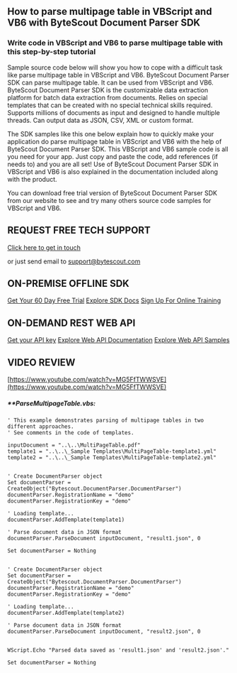 ## How to parse multipage table in VBScript and VB6 with ByteScout Document Parser SDK

### Write code in VBScript and VB6 to parse multipage table with this step-by-step tutorial

Sample source code below will show you how to cope with a difficult task like parse multipage table in VBScript and VB6. ByteScout Document Parser SDK can parse multipage table. It can be used from VBScript and VB6. ByteScout Document Parser SDK is the customizable data extraction platform for batch data extraction from documents. Relies on special templates that can be created with no special technical skills required. Supports millions of documents as input and designed to handle multiple threads. Can output data as JSON, CSV, XML or custom format.

The SDK samples like this one below explain how to quickly make your application do parse multipage table in VBScript and VB6 with the help of ByteScout Document Parser SDK. This VBScript and VB6 sample code is all you need for your app. Just copy and paste the code, add references (if needs to) and you are all set! Use of ByteScout Document Parser SDK in VBScript and VB6 is also explained in the documentation included along with the product.

You can download free trial version of ByteScout Document Parser SDK from our website to see and try many others source code samples for VBScript and VB6.

## REQUEST FREE TECH SUPPORT

[Click here to get in touch](https://bytescout.zendesk.com/hc/en-us/requests/new?subject=ByteScout%20Document%20Parser%20SDK%20Question)

or just send email to [support@bytescout.com](mailto:support@bytescout.com?subject=ByteScout%20Document%20Parser%20SDK%20Question) 

## ON-PREMISE OFFLINE SDK 

[Get Your 60 Day Free Trial](https://bytescout.com/download/web-installer?utm_source=github-readme)
[Explore SDK Docs](https://bytescout.com/documentation/index.html?utm_source=github-readme)
[Sign Up For Online Training](https://academy.bytescout.com/)


## ON-DEMAND REST WEB API

[Get your API key](https://pdf.co/documentation/api?utm_source=github-readme)
[Explore Web API Documentation](https://pdf.co/documentation/api?utm_source=github-readme)
[Explore Web API Samples](https://github.com/bytescout/ByteScout-SDK-SourceCode/tree/master/PDF.co%20Web%20API)

## VIDEO REVIEW

[https://www.youtube.com/watch?v=MG5FfTWWSVE](https://www.youtube.com/watch?v=MG5FfTWWSVE)




<!-- code block begin -->

##### ****ParseMultipageTable.vbs:**
    
```
' This example demonstrates parsing of multipage tables in two different approaches.
' See comments in the code of templates.

inputDocument = "..\..\MultiPageTable.pdf"
template1 = "..\..\_Sample Templates\MultiPageTable-template1.yml"
template2 = "..\..\_Sample Templates\MultiPageTable-template2.yml"


' Create DocumentParser object
Set documentParser = CreateObject("Bytescout.DocumentParser.DocumentParser")
documentParser.RegistrationName = "demo"
documentParser.RegistrationKey = "demo"

' Loading template...
documentParser.AddTemplate(template1)

' Parse document data in JSON format
documentParser.ParseDocument inputDocument, "result1.json", 0

Set documentParser = Nothing


' Create DocumentParser object
Set documentParser = CreateObject("Bytescout.DocumentParser.DocumentParser")
documentParser.RegistrationName = "demo"
documentParser.RegistrationKey = "demo"

' Loading template...
documentParser.AddTemplate(template2)

' Parse document data in JSON format
documentParser.ParseDocument inputDocument, "result2.json", 0


WScript.Echo "Parsed data saved as 'result1.json' and 'result2.json'."

Set documentParser = Nothing


```

<!-- code block end -->